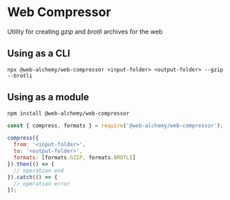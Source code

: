 # Web Compressor

Utility for creating _gzip_ and _brotli_ archives for the web

## Using as a CLI

`npx @web-alchemy/web-compressor <input-folder> <output-folder> --gzip --brotli`

## Using as a module

`npm install @web-alchemy/web-compressor`

```javascript
const { compress, formats } = require('@web-alchemy/web-compressor');

compress({
  from: '<input-folder>',
  to: '<output-folder>',
  formats: [formats.GZIP, formats.BROTLI]
}).then(() => {
  // operation end
}).catch(() => {
  // operation error
});
```
